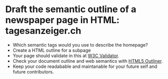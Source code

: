 # Draft the semantic outline of a newspaper page in HTML: tagesanzeiger.ch #

* Which semantic tags would you use to describe the homepage?
* Create a HTML outline for a subpage
* Your page should validate in this at [W3C Validator](https://validator.w3.org/).
* Check your document outline and web semantics with [HTML5 Outliner](https://gsnedders.html5.org/outliner/).
* Keep your code readabable and maintanable for your future self and future contributors.